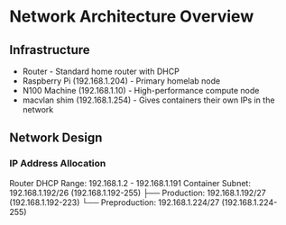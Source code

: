 # Network Architecture Overview
## Infrastructure

* Router - Standard home router with DHCP
* Raspberry Pi (192.168.1.204) - Primary homelab node
* N100 Machine (192.168.1.10) - High-performance compute node
* macvlan shim (192.168.1.254) - Gives containers their own IPs in the network

## Network Design
### IP Address Allocation
Router DHCP Range:    192.168.1.2 - 192.168.1.191
Container Subnet:     192.168.1.192/26 (192.168.1.192-255)
├── Production:       192.168.1.192/27 (192.168.1.192-223)
└── Preproduction:    192.168.1.224/27 (192.168.1.224-255)
